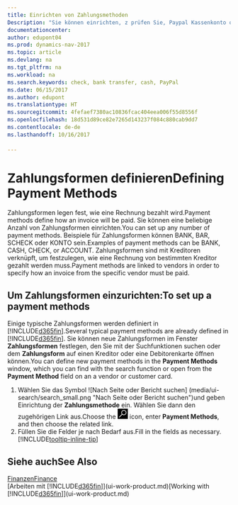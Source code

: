 ```yaml
---
title: Einrichten von Zahlungsmethoden
Description: "Sie können einrichten, z prüfen Sie, Paypal Kassenkonto oder Banküberweisung, um festzulegen, wie eine Rechnung bezahlt wird."
documentationcenter: 
author: edupont04
ms.prod: dynamics-nav-2017
ms.topic: article
ms.devlang: na
ms.tgt_pltfrm: na
ms.workload: na
ms.search.keywords: check, bank transfer, cash, PayPal
ms.date: 06/15/2017
ms.author: edupont
ms.translationtype: HT
ms.sourcegitcommit: 4fefaef7380ac10836fcac404eea006f55d8556f
ms.openlocfilehash: 18d531d89ce82e7265d143237f084c880cab9dd7
ms.contentlocale: de-de
ms.lasthandoff: 10/16/2017

---
```

# <a name="defining-payment-methods"></a><span data-ttu-id="fea85-103">Zahlungsformen definieren</span><span class="sxs-lookup"><span data-stu-id="fea85-103">Defining Payment Methods</span></span>
<span data-ttu-id="fea85-104">Zahlungsformen legen fest, wie eine Rechnung bezahlt wird.</span><span class="sxs-lookup"><span data-stu-id="fea85-104">Payment methods define how an invoice will be paid.</span></span> <span data-ttu-id="fea85-105">Sie können eine beliebige Anzahl von Zahlungsformen einrichten.</span><span class="sxs-lookup"><span data-stu-id="fea85-105">You can set up any number of payment methods.</span></span> <span data-ttu-id="fea85-106">Beispiele für Zahlungsformen können BANK, BAR, SCHECK oder KONTO sein.</span><span class="sxs-lookup"><span data-stu-id="fea85-106">Examples of payment methods can be BANK, CASH, CHECK, or ACCOUNT.</span></span>
<span data-ttu-id="fea85-107">Zahlungsformen sind mit Kreditoren verknüpft, um festzulegen, wie eine Rechnung von bestimmten Kreditor gezahlt werden muss.</span><span class="sxs-lookup"><span data-stu-id="fea85-107">Payment methods are linked to vendors in order to specify how an invoice from the specific vendor must be paid.</span></span>

## <a name="to-set-up-a-payment-methods"></a><span data-ttu-id="fea85-108">Um Zahlungsformen einzurichten:</span><span class="sxs-lookup"><span data-stu-id="fea85-108">To set up a payment methods</span></span>
<span data-ttu-id="fea85-109">Einige typische Zahlungsformen werden definiert in [!INCLUDE[d365fin](includes/d365fin_md.md)].</span><span class="sxs-lookup"><span data-stu-id="fea85-109">Several typical payment methods are already defined in [!INCLUDE[d365fin](includes/d365fin_md.md)].</span></span> <span data-ttu-id="fea85-110">Sie können neue Zahlungsformen im Fenster **Zahlungsformen** festlegen, den Sie mit der Suchfunktionen suchen oder dem **Zahlungsform** auf einen Kreditor oder eine Debitorenkarte öffnen können.</span><span class="sxs-lookup"><span data-stu-id="fea85-110">You can define new payment methods in the **Payment Methods** window, which you can find with the search function or open from the **Payment Method** field on an a vendor or customer card.</span></span>
1. <span data-ttu-id="fea85-111">Wählen Sie das Symbol ![Nach Seite oder Bericht suchen] (media/ui-search/search_small.png "Nach Seite oder Bericht suchen")und geben Einrichtung der **Zahlungsmethode** ein. Wählen Sie dann den zugehörigen Link aus.</span><span class="sxs-lookup"><span data-stu-id="fea85-111">Choose the ![Search for Page or Report](media/ui-search/search_small.png "Search for Page or Report icon") icon, enter **Payment Methods**, and then choose the related link.</span></span>
2. <span data-ttu-id="fea85-112">Füllen Sie die Felder je nach Bedarf aus.</span><span class="sxs-lookup"><span data-stu-id="fea85-112">Fill in the fields as necessary.</span></span> [!INCLUDE[tooltip-inline-tip](includes/tooltip-inline-tip_md.md)]

## <a name="see-also"></a><span data-ttu-id="fea85-113">Siehe auch</span><span class="sxs-lookup"><span data-stu-id="fea85-113">See Also</span></span>
[<span data-ttu-id="fea85-114">Finanzen</span><span class="sxs-lookup"><span data-stu-id="fea85-114">Finance</span></span>](finance.md)  
<span data-ttu-id="fea85-115">[Arbeiten mit [!INCLUDE[d365fin](includes/d365fin_md.md)]](ui-work-product.md)</span><span class="sxs-lookup"><span data-stu-id="fea85-115">[Working with [!INCLUDE[d365fin](includes/d365fin_md.md)]](ui-work-product.md)</span></span>  

